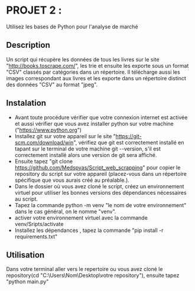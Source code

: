 # PROJET 2 : 

Utilisez les bases de Python pour l'analyse de marché


## Description

Un script qui récupère les données de tous les livres sur le site "http://books.toscrape.com/", les trie et ensuite les exporte sous un format "CSV" classés par catégories dans un répertoire. Il télécharge aussi les images correspondant aux livres et les exporte dans un répertoire distinct des données "CSV" au format "jpeg".

## Instalation

- Avant toute procédure vérifier que votre connexion internet est activée et aussi vérifier que vous avez installer python sur votre machine ("https://www.python.org")
- Installez git sur votre appareil sur le site "https://git-scm.com/download/win", vérifiez que git est correctement installé en tapant sur le terminal de votre machine git --version, 
s'il est correctement installé alors une version de git sera affiché.
- Ensuite tapez "git clone https://github.com/Medspyas/Script_web_scrapping" pour copier le repository du script sur votre appareil (placez-vous dans un répertoire spécifique que vous aurais créé au préalable.).
- Dans le dossier où vous avez cloné le script, créez un environnement virtuel pour utiliser les bonnes versions des dépendances nécessaires au script.
- Tapez la commande python -m venv "le nom de votre environnement" dans le cas général, on le nomme "venv".
- activer votre environnement virtuel avec la commande venv/Sripts/activate
- Installez les dépendances , tapez la commande "pip install -r requirements.txt" 

## Utilisation

Dans votre terminal aller vers le repertoire ou vous avez cloné le repository(cd "C:\Users\Nom\Desktop\votre repository"), ensuite tapez "python main.py"




